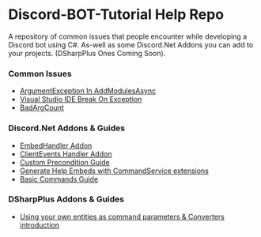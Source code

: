 # Discord-BOT-Tutorial Help Repo
A repository of common issues that people encounter while developing a Discord bot using C#.
As-well as some Discord.Net Addons you can add to your projects. (DSharpPlus Ones Coming Soon).

### Common Issues

- [ArgumentException In AddModulesAsync](Issues/ArgumentExceptionAddModulesAsync.md)
- [Visual Studio IDE Break On Exception](Issues/VisualStudioBreakOnException.md)
- [BadArgCount](Issues/BadArgCount.md)

### Discord.Net Addons & Guides

- [EmbedHandler Addon](Discord.Net-Addons/EmbedHandler/)
- [ClientEvents Handler Addon](Discord.Net-Addons/DiscordClientEvents)
- [Custom Precondition Guide](Discord.Net-Addons/CustomPreconditions)
- [Generate Help Embeds with CommandService extensions](https://github.com/Charly6596/Discord.Addons.CommandsExtension)
- [Basic Commands Guide](Discord.Net-Addons/BasicCommands/)

### DSharpPlus Addons & Guides
- [Using your own entities as command parameters & Converters introduction](https://github.com/Charly6596/DSharpConverterExample)
